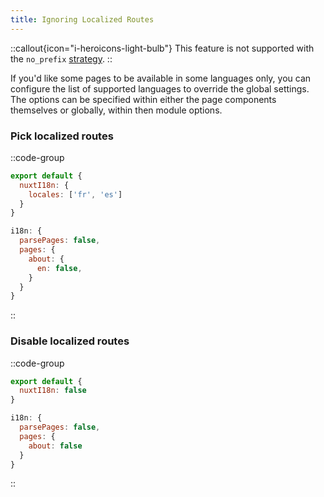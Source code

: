 ```yaml
---
title: Ignoring Localized Routes
---
```


::callout{icon="i-heroicons-light-bulb"}
This feature is not supported with the `no_prefix` [strategy](./strategies).
::

If you'd like some pages to be available in some languages only, you can configure the list of supported languages to override the global settings. The options can be specified within either the page components themselves or globally, within then module options.

### Pick localized routes

::code-group

```js {}[pages/about.vue]
export default {
  nuxtI18n: {
    locales: ['fr', 'es']
  }
}
```

```js {}[nuxt.config.js]
i18n: {
  parsePages: false,
  pages: {
    about: {
      en: false,
    }
  }
}
```

::

### Disable localized routes

::code-group

```js {}[pages/about.vue]
export default {
  nuxtI18n: false
}
```

```js {}[nuxt.config.js]
i18n: {
  parsePages: false,
  pages: {
    about: false
  }
}
```

::
